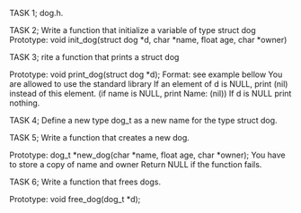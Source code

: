 TASK 1;		dog.h.

TASK 2; Write a function that initialize a variable of type struct dog
Prototype: void init_dog(struct dog *d, char *name, float age, char *owner)

TASK 3; rite a function that prints a struct dog

Prototype: void print_dog(struct dog *d);
Format: see example bellow
You are allowed to use the standard library
If an element of d is NULL, print (nil) instead of this element. (if name is NULL, print Name: (nil))
If d is NULL print nothing.

TASK 4; Define a new type dog_t as a new name for the type struct dog.

TASK 5; Write a function that creates a new dog.

Prototype: dog_t *new_dog(char *name, float age, char *owner);
You have to store a copy of name and owner
Return NULL if the function fails.

TASK 6; Write a function that frees dogs.

Prototype: void free_dog(dog_t *d);


